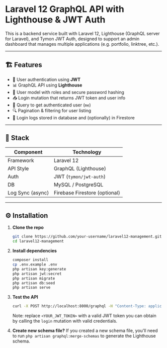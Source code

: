# Laravel 12 GraphQL API with Lighthouse & JWT Auth

This is a backend service built with Laravel 12, Lighthouse (GraphQL server for Laravel), and Tymon JWT Auth, designed to support an admin dashboard that manages multiple applications (e.g. portfolio, linktree, etc.).

---

## 🏗️ Features

- 🔐 User authentication using **JWT**
- 📊 GraphQL API using **Lighthouse**
- 📁 User model with roles and secure password hashing
- 📥 Login mutation that returns JWT token and user info
- 🧑 Query to get authenticated user (`me`)
- 🔍 Pagination & filtering for user listing
- 🧾 Login logs stored in database and (optionally) in Firestore

---

## 🧰 Stack

| Component        | Technology          |
|------------------|---------------------|
| Framework        | Laravel 12          |
| API Style        | GraphQL (Lighthouse)|
| Auth             | JWT (`tymon/jwt-auth`) |
| DB               | MySQL / PostgreSQL  |
| Log Sync (async) | Firebase Firestore (optional) |

---

## ⚙️ Installation

1. **Clone the repo**  
   ```bash
   git clone https://github.com/your-username/laravel12-management.git
   cd laravel12-management


2. **Install dependencies**
   ```bash
   composer install
   cp .env.example .env
   php artisan key:generate
   php artisan jwt:secret
   php artisan migrate
   php artisan db:seed
   php artisan serve

3. **Test the API**
   ```bash
   curl -X POST http://localhost:8000/graphql -H "Content-Type: application/json" -H "Authorization: Bearer <YOUR_JWT_TOKEN>" -d '{"query":"query { me { id username email } }"}'
   

   ```
   Note: replace `<YOUR_JWT_TOKEN>` with a valid JWT token you can obtain by calling the `login` mutation with valid credentials.

4. **Create new schema file?**
   If you created a new schema file, you'll need to run `php artisan graphql:merge-schemas` to generate the Lighthouse schema.

